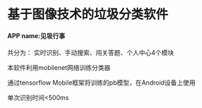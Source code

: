 # 基于图像技术的垃圾分类软件
#### APP name:见圾行事
共分为： 实时识别、手动搜索、闯关答题、个人中心4个模块

本软件利用mobilenet网络训练分类器

 通过tensorflow Mobile框架将训练的pb模型，在Android设备上使用
 
单次识别时间<500ms

